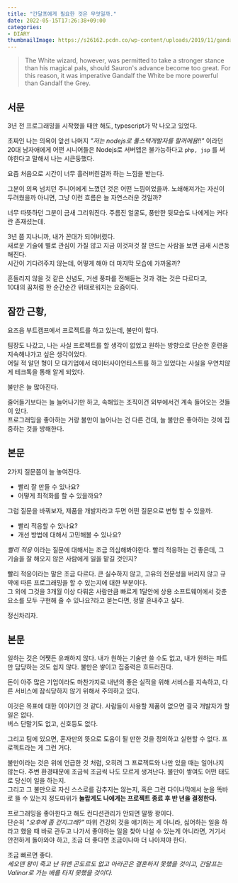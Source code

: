 ```yaml
---
title: "간달프에게 필요한 것은 무엇일까."
date: 2022-05-15T17:26:38+09:00
categories:
- DIARY
thumbnailImage: https://s26162.pcdn.co/wp-content/uploads/2019/11/gandalf.jpg
---
```


> The White wizard, however, was permitted to take a stronger stance than his magical pals, should Sauron's advance become too great. For this reason, it was imperative Gandalf the White be more powerful than Gandalf the Grey.


서문
----

3년 전 프로그래밍을 시작했을 때만 해도, typescript가 막 나오고 있었다.

초짜인 나는 의욕이 앞선 나머지 *"저는 nodejs로 풀스택개발자를 할꺼에욤!!"* 이라던 20대 남자애에게 어떤 시니어들은 Nodejs로 서버앱은 불가능하다고 ``php, jsp`` 를 써야한다고 말해서 나는 시큰둥했다.

요즘 처음으로 시간이 너무 흘러버린걸까 하는 느낌을 받는다.

그분이 의욕 넘치던 주니어에게 느꼈던 것은 어떤 느낌이었을까. 노쇄해져가는 자신이 두려웠을까 아니면, 그냥 이런 흐름은 늘 자연스러운 것일까?

너무 따뜻하던 그분이 금새 그리워진다. 주름진 얼굴도, 풍만한 뒷모습도 나에게는 커다란 존재셨는데.

3년 쯤 지나니까, 내가 꼰대가 되어버렸다.  
새로운 기술에 별로 관심이 가질 않고 지금 이것저것 잘 만드는 사람을 보면 금새 시큰둥해진다.  
시간이 기다려주지 않는데, 어떻게 해야 더 마지막 모습에 가까울까?  

흔들리지 않을 것 같은 신념도, 거센 풍파를 전해듣는 것과 겪는 것은 다르다고,  
10대의 꿈처럼 한 순간순간 위태로워지는 요즘이다.

잠깐 근황,
----------

요즈음 부트캠프에서 프로젝트를 하고 있는데, 불만이 많다.

팀장도 나갔고, 나는 사실 프로젝트를 할 생각이 없었고 원하는 방향으로 단순한 훈련을 지속해나가고 싶은 생각이었다.  
어릴 적 알던 형이 모 대기업에서 데이터사이언티스트를 하고 있었다는 사실을 우연치않게 테크톡을 통해 알게 되었다.

불만은 늘 많아진다.

줄어들기보다는 늘 늘어나기만 하고, 속해있는 조직이건 외부에서건 계속 들어오는 것들이 있다.  
프로그래밍을 좋아하는 거랑 불만이 늘어나는 건 다른 건데, 늘 불만은 좋아하는 것에 집중하는 것을 방해한다.

본문
----

2가지 질문쯤이 늘 놓여진다.

- 빨리 잘 만들 수 있나요?
- 어떻게 최적화를 할 수 있을까요?

그럼 질문을 바꿔보자, 제품을 개발자라고 두면 어떤 질문으로 변형 할 수 있을까.

- 빨리 적응할 수 있나요?
- 개선 방법에 대해서 고민해볼 수 있나요?

*빨리 적응* 이라는 질문에 대해서는 조금 의심해봐야한다.
빨리 적응하는 건 좋은데, 그 기술을 잘 해오지 않은 사람에게 일을 맡길 것인지?

빨리 적응이라는 말은 조금 다르다. 큰 실수하지 않고, 고유의 전문성을 버리지 않고 규약에 따른 프로그래밍을 할 수 있는지에 대한 부분이다.  
그 외에 그것을 3개월 이상 다뤄온 사람만큼 빠르게 1달안에 상용 소프트웨어에서 갖춘 요소를 모두 구현해 줄 수 있나요?라고 묻는다면, 정말 혼내주고 싶다.  

정신차리자.

본문
----

일하는 것은 어쨋든 유쾌하지 않다. 내가 원하는 기술만 쓸 수도 없고, 내가 원하는 파트만 담당하는 것도 쉽지 않다. 불만은 쌓이고 집중력은 흐트러진다.

돈이 아주 많은 기업이라도 마찬가지로 내년의 좋은 실적을 위해 서비스를 지속하고, 다른 서비스에 잠식당하지 않기 위해서 주의하고 있다.

이것은 목표에 대한 이야기인 것 같다.
사람들이 사용할 제품이 없으면 결국 개발자가 할 일은 없다.  
버스 단말기도 없고, 신호등도 없다.

그리고 팀에 있으면, 혼자만의 뜻으로 도움이 될 만한 것을 정의하고 실현할 수 없다.
프로젝트라는 게 그런 거다.  

불만이라는 것은 위에 언급한 것 처럼, 오히려 그 프로젝트와 나만 있을 때는 일어나지 않는다. 주변 환경때문에 조금씩 조금씩 나도 모르게 생겨난다.
불만이 쌓여도 어떤 태도로 당신이 일을 하는지.  
그리고 그 불만으로 자신 스스로를 감추지는 않는지, 혹은 그런 다이나믹에서 눈을 똑바로 뜰 수 있는지 정도따위가 **놀랍게도 나에게는 프로젝트 종료 후 반 년을 결정한다.**

프로그래밍을 좋아한다고 해도 컨디션관리가 안되면 말짱 꽝이다.  
단순히 *"오후에 좀 걷지그래?"* 따위 건강의 것을 얘기하는 게 아니라, 싫어하는 일을 하라고 했을 때 바로 관두고 나가서 좋아하는 일을 찾아 나설 수 있는게 아니라면, 거기서 안전하게 돌아와야 하고, 조금 더 좋다면 조금이나마 더 나아져야 한다.

조금 빠르면 좋다.  
*세오덴 왕이 죽고 난 뒤엔 곤도르도 없고 아라곤은 결혼하지 못했을 것이고, 간달프는 Valinor로 가는 배를 타지 못했을 것이다.*

